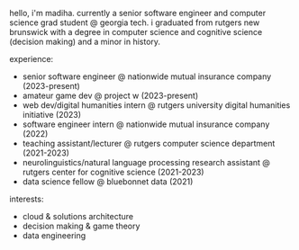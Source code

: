 hello, i'm madiha. currently a senior software engineer and computer science grad student @ georgia tech. i graduated from rutgers new brunswick with a degree in computer science and cognitive science (decision making) and a minor in history.

experience:
* senior software engineer @ nationwide mutual insurance company (2023-present)
* amateur game dev @ project w (2023-present)
* web dev/digital humanities intern @ rutgers university digital humanities initiative (2023)
* software engineer intern @ nationwide mutual insurance company (2022)
* teaching assistant/lecturer @ rutgers computer science department (2021-2023)
* neurolinguistics/natural language processing research assistant @ rutgers center for cognitive science (2021-2023)
* data science fellow @ bluebonnet data (2021)

interests:
* cloud & solutions architecture
* decision making & game theory
* data engineering


<!---
madihabdul/madihabdul is a ✨ special ✨ repository because its `README.md` (this file) appears on your GitHub profile.
You can click the Preview link to take a look at your changes.
--->

